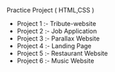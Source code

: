 Practice Project ( HTML,CSS ) <br>
<ul>
<li> Project 1 :- Tribute-website</li>
<li> Project 2 :- Job Application</li>
<li> Project 3 :- Parallax Website</li>
<li> Project 4 :- Landing Page</li>
<li> Project 5 :- Restaurant Website</li>
<li> Project 6 :- Music Website</li>
</ul>
